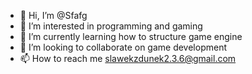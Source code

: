 - 👋 Hi, I’m @Sfafg
- 👀 I’m interested in programming and gaming
- 🌱 I’m currently learning how to structure game engine
- 💞️ I’m looking to collaborate on game development
- 📫 How to reach me slawekzdunek2.3.6@gmail.com

<!---
Sfafg/Sfafg is a ✨ special ✨ repository because its `README.md` (this file) appears on your GitHub profile.
You can click the Preview link to take a look at your changes.
--->
